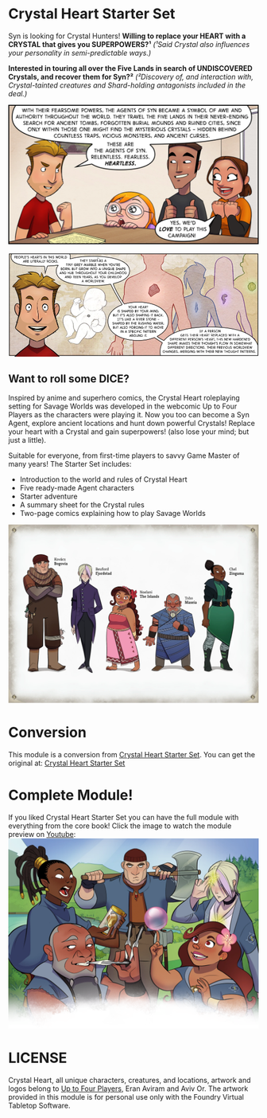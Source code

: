# Crystal Heart Starter Set
Syn is looking for Crystal Hunters!
**Willing to replace your HEART with a CRYSTAL that gives you SUPERPOWERS?¹**
*(¹Said Crystal also influences your personality in semi-predictable ways.)*

**Interested in touring all over the Five Lands in search of UNDISCOVERED Crystals, and recover them for Syn?²**
*(²Discovery of, and interaction with, Crystal-tainted creatures and Shard-holding antagonists included in the deal.)*

<p align="center">
  <img width="800" src="assets/arts/01.webp">
</p>

<p align="center">
  <img width="800" src="assets/arts/16.webp">
</p>

## Want to roll some DICE?
Inspired by anime and superhero comics, the Crystal Heart roleplaying setting for Savage Worlds was developed in the webcomic Up to Four Players as the characters were playing it. Now you too can become a Syn Agent, explore ancient locations and hunt down powerful Crystals! Replace your heart with a Crystal and gain superpowers! (also lose your mind; but just a little).

Suitable for everyone, from first-time players to savvy Game Master of many years!
The Starter Set includes:
- Introduction to the world and rules of Crystal Heart
- Five ready-made Agent characters
- Starter adventure
- A summary sheet for the Crystal rules
- Two-page comics explaining how to play Savage Worlds

<p align="center">
  <img width="600" src="assets/arts/02-02-Third-five-lands.webp">
</p>

# Conversion
This module is a conversion from [Crystal Heart Starter Set](https://www.drivethrurpg.com/product/254714). You can get the original at: 
[Crystal Heart Starter Set](https://www.drivethrurpg.com/product/254714)

# Complete Module!
If you liked Crystal Heart Starter Set you can have the full module with everything from the core book! Click the image to watch the module preview on [Youtube](https://youtu.be/EX-YaEYc5Bk):
[![Full Module Preview](assets/arts/02-01-Header-agents.webp)](https://youtu.be/EX-YaEYc5Bk)

# LICENSE
Crystal Heart, all unique characters, creatures, and locations, artwork and logos belong to [Up to Four Players](https://www.uptofourplayers.com/crystal-heart-rpg/), Eran Aviram and Aviv Or. The artwork provided in this module is for personal use only with the Foundry Virtual Tabletop Software.